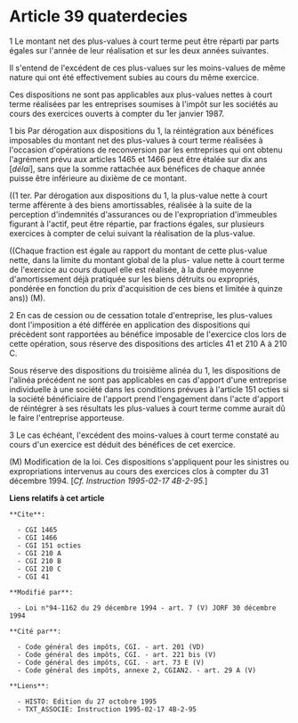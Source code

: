 # Article 39 quaterdecies

1 Le montant net des plus-values à court terme peut être réparti par parts égales sur l'année de leur réalisation et sur les
deux années suivantes.

Il s'entend de l'excédent de ces plus-values sur les moins-values de même nature qui ont été effectivement subies au cours du
même exercice.

Ces dispositions ne sont pas applicables aux plus-values nettes à court terme réalisées par les entreprises soumises à
l'impôt sur les sociétés au cours des exercices ouverts à compter du 1er janvier 1987.

1 bis  Par dérogation aux dispositions du 1, la réintégration aux bénéfices imposables du montant net des plus-values à court
terme réalisées à l'occasion d'opérations de reconversion par les entreprises qui ont obtenu l'agrément prévu aux articles
1465 et 1466 peut être étalée sur dix ans [*délai*], sans que la somme rattachée aux bénéfices de chaque année puisse être
inférieure au dixième de ce montant.

((1 ter. Par dérogation aux dispositions du 1, la plus-value nette à court terme afférente à des biens amortissables,
réalisée à la suite de la perception d'indemnités d'assurances ou de l'expropriation d'immeubles figurant à l'actif, peut
être répartie, par fractions égales, sur plusieurs exercices à compter de celui suivant la réalisation de la plus-value.

((Chaque fraction est égale au rapport du montant de cette plus-value nette, dans la limite du montant global de la plus-
value nette à court terme de l'exercice au cours duquel elle est réalisée, à la durée moyenne d'amortissement déjà pratiquée
sur les biens détruits ou expropriés, pondérée en fonction du prix d'acquisition de ces biens et limitée à quinze ans)) (M).

2  En cas de cession ou de cessation totale d'entreprise, les plus-values dont l'imposition a été différée en application des
dispositions qui précèdent sont rapportées au bénéfice imposable de l'exercice clos lors de cette opération, sous réserve des
dispositions des articles 41 et 210 A à 210 C.

Sous réserve des dispositions du troisième alinéa du 1, les dispositions de l'alinéa précédent ne sont pas applicables en cas
d'apport d'une entreprise individuelle à une société dans les conditions prévues à l'article 151 octies si la société
bénéficiaire de l'apport prend l'engagement dans l'acte d'apport de réintégrer à ses résultats les plus-values à court terme
comme aurait dû le faire l'entreprise apporteuse.

3  Le cas échéant, l'excédent des moins-values à court terme constaté au cours d'un exercice est déduit des bénéfices de cet
exercice.

(M) Modification de la loi. Ces dispositions s'appliquent pour les sinistres ou expropriations intervenus au cours des
exercices clos à compter du 31 décembre 1994. [*Cf. Instruction 1995-02-17 4B-2-95.*]

**Liens relatifs à cet article**

	**Cite**:

	  - CGI 1465
	  - CGI 1466
	  - CGI 151 octies
	  - CGI 210 A
	  - CGI 210 B
	  - CGI 210 C
	  - CGI 41

	**Modifié par**:

	  - Loi n°94-1162 du 29 décembre 1994 - art. 7 (V) JORF 30 décembre 1994

	**Cité par**:

	  - Code général des impôts, CGI. - art. 201 (VD)
	  - Code général des impôts, CGI. - art. 221 bis (V)
	  - Code général des impôts, CGI. - art. 73 E (V)
	  - Code général des impôts, annexe 2, CGIAN2. - art. 29 A (V)

	**Liens**:

	  - HISTO: Edition du 27 octobre 1995
	  - TXT_ASSOCIE: Instruction 1995-02-17 4B-2-95

